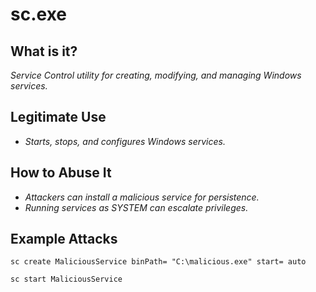 # sc.exe
## What is it?
*Service Control utility for creating, modifying, and managing Windows services.*

## Legitimate Use
- *Starts, stops, and configures Windows services.*

## How to Abuse It
- *Attackers can install a malicious service for persistence.*
- *Running services as SYSTEM can escalate privileges.*

## Example Attacks
```
sc create MaliciousService binPath= "C:\malicious.exe" start= auto

sc start MaliciousService
```
